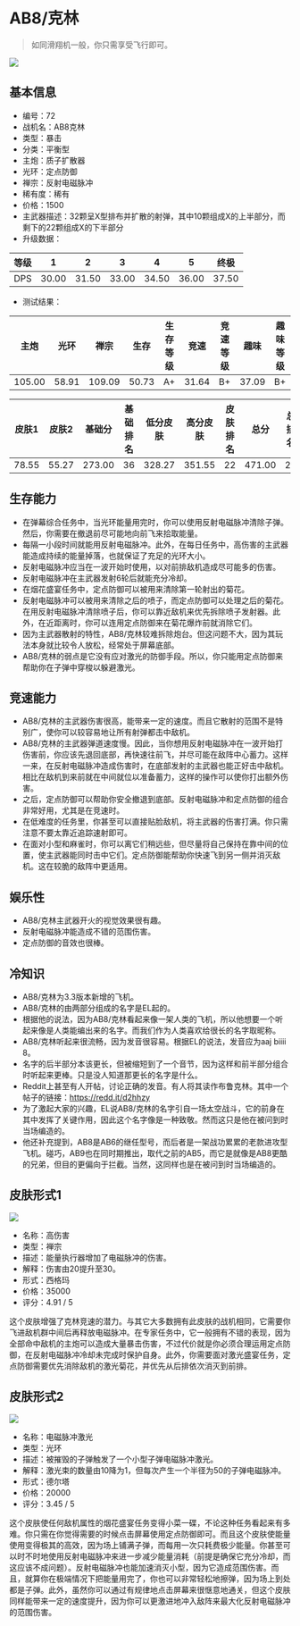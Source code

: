 # AB8/克林

> 如同滑翔机一般，你只需享受飞行即可。

<img src="/ships/ship_72.png" style={{zoom:1}}/>

## 基本信息

- 编号：72
- 战机名：AB8克林
- 类型：暴击
- 分类：平衡型
- 主炮：质子扩散器
- 光环：定点防御
- 禅宗：反射电磁脉冲
- 稀有度：稀有
- 价格：1500
- 主武器描述：32颗呈X型排布并扩散的射弹，其中10颗组成X的上半部分，而剩下的22颗组成X的下半部分
- 升级数据：

| 等级 | 1 | 2 | 3 | 4 | 5 | 终极 |
|--|--|--|--|--|--|--|
| DPS | 30.00 | 31.50 | 33.00 | 34.50 | 36.00 | 37.50 |

- 测试结果：

| 主炮 | 光环 | 禅宗 | 生存 | 生存等级 | 竞速 | 竞速等级 | 趣味 | 趣味等级 |
|--|--|--|--|--|--|--|--|--|
| 105.00 | 58.91 | 109.09 | 50.73 | A+ | 31.64 | B+ | 37.09 | B+ |

| 皮肤1 | 皮肤2 | 基础分 | 基础排名 | 低分皮肤 | 高分皮肤 | 皮肤排名 | 总分 | 总排名 |
|--|--|--|--|--|--|--|--|--|
| 78.55 | 55.27 | 273.00 | 36 | 328.27 | 351.55 | 22 | 471.00 | 20 |

## 生存能力

- 在弹幕综合任务中，当光环能量用完时，你可以使用反射电磁脉冲清除子弹。然后，你需要在撤退前尽可能地向前飞来拾取能量。
- 每隔一小段时间就能用反射电磁脉冲。此外，在每日任务中，高伤害的主武器能造成持续的能量掉落，也就保证了充足的光环大小。
- 反射电磁脉冲应当在一波开始时使用，以对前排敌机造成尽可能多的伤害。
- 反射电磁脉冲在主武器发射6轮后就能充分冷却。
- 在烟花盛宴任务中，定点防御可以被用来清除第一轮射出的菊花。
- 反射电磁脉冲可以被用来清除之后的喷子，而定点防御可以处理之后的菊花。在用反射电磁脉冲清除喷子后，你可以靠近敌机来优先拆除喷子发射器。此外，在近距离时，你可以连用定点防御来在菊花爆炸前就消除它们。
- 因为主武器散射的特性，AB8/克林较难拆除炮台。但这问题不大，因为其玩法本身就比较令人放松，经常处于屏幕底部。
- AB8/克林的弱点是它没有应对激光的防御手段。所以，你只能用定点防御来帮助你在子弹中穿梭以躲避激光。

## 竞速能力

- AB8/克林的主武器伤害很高，能带来一定的速度。而且它散射的范围不是特别广，使你可以较容易地让所有射弹都击中敌机。
- AB8/克林的主武器弹道速度慢。因此，当你想用反射电磁脉冲在一波开始打伤害前，你应该先退回底部，再快速往前飞，并尽可能在敌阵中心蓄力。这样一来，在反射电磁脉冲造成伤害时，在底部发射的主武器也能正好击中敌机。相比在敌机到来前就在中间就位以准备蓄力，这样的操作可以使你打出额外伤害。
- 之后，定点防御可以帮助你安全撤退到底部。反射电磁脉冲和定点防御的组合非常好用，尤其是在竞速时。
- 在低难度的任务里，你甚至可以直接贴脸敌机，将主武器的伤害打满。你只需注意不要太靠近追踪速射即可。
- 在面对小型和麻雀时，你可以离它们稍远些，但尽量将自己保持在靠中间的位置，使主武器能同时击中它们。定点防御能帮助你快速飞到另一侧并消灭敌机。这在较脆的敌阵中更适用。

## 娱乐性

- AB8/克林主武器开火的视觉效果很有趣。
- 反射电磁脉冲能造成不错的范围伤害。
- 定点防御的音效也很棒。

## 冷知识

- AB8/克林为3.3版本新增的飞机。
- AB8/克林的由两部分组成的名字是EL起的。
- 根据他的说法，因为AB8/克林看起来像一架人类的飞机，所以他想要一个听起来像是人类能编出来的名字。而我们作为人类喜欢给很长的名字取昵称。
- AB8/克林听起来很流畅，因为发音很容易。根据EL的说法，发音应为aaj biiii 8。
- 名字的后半部分本该更长，但被缩短到了一个音节，因为这样和前半部分组合时听起来更棒。只是没人知道那更长的名字是什么。
- Reddit上甚至有人开帖，讨论正确的发音。有人将其读作布鲁克林。其中一个帖子的链接：https://redd.it/d2hhzy
- 为了激起大家的兴趣，EL说AB8/克林的名字引自一场太空战斗，它的前身在其中发挥了关键作用，因此这个名字像是一种致敬。然而这只是他在被问到时当场编造的。
- 他还补充提到，AB8是AB6的继任型号，而后者是一架战功累累的老款进攻型飞机。碰巧，AB9也在同时期推出，取代之前的AB5，而它是就像是AB8更酷的兄弟，但目的更偏向于拦截。当然，这同样也是在被问到时当场编造的。

## 皮肤形式1

<img src="/ships/ship_72_apex_1.png" style={{zoom:1}}/>

- 名称：高伤害
- 类型：禅宗
- 描述：能量执行器增加了电磁脉冲的伤害。
- 解释：伤害由20提升至30。
- 形式：西格玛
- 价格：35000
- 评分：4.91 / 5

这个皮肤增强了克林竞速的潜力。与其它大多数拥有此皮肤的战机相同，它需要你飞进敌机群中间后再释放电磁脉冲。在专家任务中，它一般拥有不错的表现，因为全部命中敌机的主炮可以造成大量暴击伤害，不过代价就是你必须合理运用定点防御，在反射电磁脉冲冷却未完成时保护自身。此外，你需要面对激光盛宴任务，定点防御需要优先消除敌机的激光菊花，并优先从后排依次消灭到前排。

## 皮肤形式2

<img src="/ships/ship_72_apex_2.png" style={{zoom:1}}/>

- 名称：电磁脉冲激光
- 类型：光环
- 描述：被摧毁的子弹触发了一个小型子弹电磁脉冲激光。
- 解释：激光束的数量由10降为1，但每次产生一个半径为50的子弹电磁脉冲。
- 形式：德尔塔
- 价格：20000
- 评分：3.45 / 5

这个皮肤使任何敌机属性的烟花盛宴任务变得小菜一碟，不论这种任务看起来有多难。你只需在你觉得需要的时候点击屏幕使用定点防御即可。而且这个皮肤使能量使用变得极其的高效，因为场上铺满子弹，而每用一次只耗费极少能量。你甚至可以时不时地使用反射电磁脉冲来进一步减少能量消耗（前提是确保它充分冷却，而这应该不成问题）。反射电磁脉冲也能加速消灭小型，因为它造成范围伤害。而且，就算你在极端情况下把能量用完了，你也可以非常轻松地擦弹，因为场上到处都是子弹。此外，虽然你可以通过有规律地点击屏幕来很惬意地通关，但这个皮肤同样能带来一定的速度提升，因为你可以更激进地冲入敌阵来最大化反射电磁脉冲的范围伤害。
